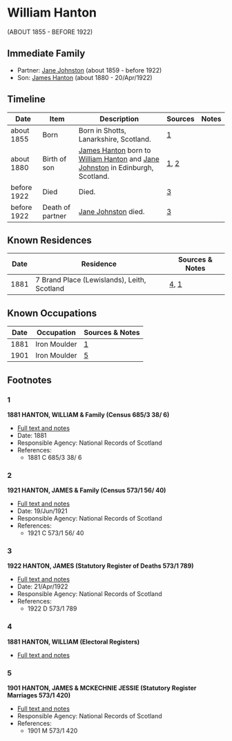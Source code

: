 ﻿---
layout: person
subject_key: i62602830
permalink: /people/i62602830
---

# William Hanton
(ABOUT 1855 - BEFORE 1922)

## Immediate Family

* Partner: [Jane Johnston](./@71906070@-jane-johnston-b1859-d1922.md) (about 1859 - before 1922)
* Son: [James Hanton](./@71830064@-james-hanton-b1880-d1922-4-20.md) (about 1880 - 20/Apr/1922)

## Timeline

Date | Item | Description | Sources | Notes
---|---|---|---|---
about 1855 | Born | Born in Shotts, Lanarkshire, Scotland. | [1](#1) | 
about 1880 | Birth of son | [James Hanton](./@71830064@-james-hanton-b1880-d1922-4-20.md) born to [William Hanton](./@62602830@-william-hanton-b1855-d1922.md) and [Jane Johnston](./@71906070@-jane-johnston-b1859-d1922.md) in Edinburgh, Scotland. | [1](#1), [2](#2) | 
before 1922 | Died | Died. | [3](#3) | 
before 1922 | Death of partner | [Jane Johnston](./@71906070@-jane-johnston-b1859-d1922.md) died. | [3](#3) | 

## Known Residences

Date | Residence | Sources & Notes
---|---|---
1881 | 7 Brand Place (Lewislands), Leith, Scotland | [4](#4), [1](#1)

## Known Occupations

Date | Occupation | Sources & Notes
---|---|---
1881 | Iron Moulder | [1](#1)
1901 | Iron Moulder | [5](#5)

## Footnotes

### 1

**1881 HANTON, WILLIAM & Family (Census 685/3 38/ 6)**

* [Full text and notes](../sources/@39608586@-1881-hanton,-william-&-family-census-685-3-38-6-.md)
* Date: 1881
* Responsible Agency: National Records of Scotland
* References: 
  * 1881 C 685/3 38/ 6

### 2

**1921 HANTON, JAMES & Family (Census 573/1 56/ 40)**

* [Full text and notes](../sources/@76935052@-1921-hanton,-james-&-family-census-573-1-56-40-.md)
* Date: 19/Jun/1921
* Responsible Agency: National Records of Scotland
* References: 
  * 1921 C 573/1 56/ 40

### 3

**1922 HANTON, JAMES (Statutory Register of Deaths 573/1 789)**

* [Full text and notes](../sources/@73944120@-1922-hanton,-james-statutory-register-of-deaths-573-1-789-.md)
* Date: 21/Apr/1922
* Responsible Agency: National Records of Scotland
* References: 
  * 1922 D 573/1 789

### 4

**1881 HANTON, WILLIAM (Electoral Registers)**

* [Full text and notes](../sources/@53184846@-1881-hanton,-william-electoral-registers-.md)

### 5

**1901 HANTON, JAMES & MCKECHNIE JESSIE (Statutory Register Marriages 573/1 420)**

* [Full text and notes](../sources/@47186563@-1901-hanton,-james-&-mckechnie-jessie-statutory-register-marriages-573-1-420-.md)
* Responsible Agency: National Records of Scotland
* References: 
  * 1901 M 573/1 420

